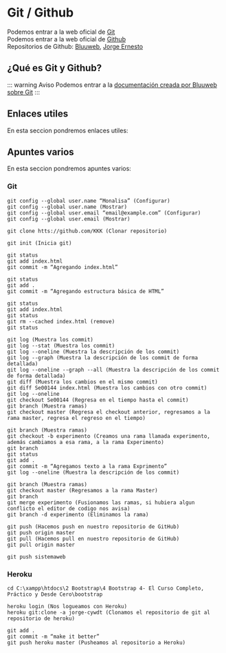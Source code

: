 # Git / Github

Podemos entrar a la web oficial de [Git](https://git-scm.com/)<br>
Podemos entrar a la web oficial de [Github](https://github.com/)<br>
Repositorios de Github: [Bluuweb](https://github.com/bluuweb), [Jorge Ernesto](https://github.com/jorge-ernesto)

## ¿Qué es Git y Github?

::: warning Aviso
Podemos entrar a la [documentación creada por Bluuweb sobre Git](https://bluuweb.github.io/tutorial-github/guia/)
:::

## Enlaces utiles

En esta seccion pondremos enlaces utiles:

## Apuntes varios

En esta seccion pondremos apuntes varios:

### Git
```
git config --global user.name “Monalisa” (Configurar)
git config --global user.name (Mostrar)
git config --global user.email “email@example.com” (Configurar)
git config --global user.email (Mostrar)
```

```
git clone htts://github.com/KKK (Clonar repositorio)
```

```
git init (Inicia git)

git status
git add index.html
git commit -m “Agregando index.html”

git status
git add .
git commit -m “Agregando estructura básica de HTML”

git status
git add index.html
git status
git rm --cached index.html (remove)
git status
```

```
git log (Muestra los commit)
git log --stat (Muestra los commit)
git log --oneline (Muestra la descripción de los commit)
git log --graph (Muestra la descripción de los commit de forma detallada)
git log --oneline --graph --all (Muestra la descripción de los commit de forma detallada)
git diff (Muestra los cambios en el mismo commit)
git diff Se00144 index.html (Muestra los cambios con otro commit)
git log --oneline
git checkout Se00144 (Regresa en el tiempo hasta el commit)
git branch (Muestra ramas)
git checkout master (Regresa el checkout anterior, regresamos a la rama master, regresa el regreso en el tiempo)
```

```
git branch (Muestra ramas)
git checkout -b experimento (Creamos una rama llamada experimento, además cambiamos a esa rama, a la rama Experimento)
git branch 
git status
git add .
git commit -m “Agregamos texto a la rama Exprimento”
git log --oneline (Muestra la descripción de los commit)
```

```
git branch (Muestra ramas)
git checkout master (Regresamos a la rama Master)
git branch
git merge experimento (Fusionamos las ramas, si hubiera algun conflicto el editor de codigo nos avisa)
git branch -d experimento (Eliminamos la rama)
```

```
git push (Hacemos push en nuestro repositorio de GitHub)
git push origin master
git pull (Hacemos pull en nuestro repositorio de GitHub)
git pull origin master
```

```
git push sistemaweb
```

### Heroku
```
cd C:\xampp\htdocs\2 Bootstrap\4 Bootstrap 4- El Curso Completo, Práctico y Desde Cero\bootstrap

heroku login (Nos logueamos con Heroku)
heroku git:clone -a jorge-cywdt (Clonamos el repositorio de git al repositorio de heroku)

git add .
git commit -m “make it better”
git push heroku master (Pusheamos al repositorio a Heroku)
```